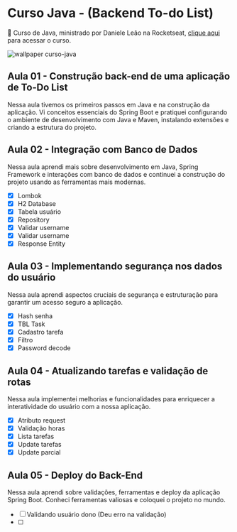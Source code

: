 # Curso Java - (Backend To-do List)
🚀 Curso de Java, ministrado por Daniele Leão na Rocketseat, [clique aqui](https://rocketseat.com.br/curso-gratuito-java/convite/bianca-21427) para acessar o curso.

<img src="./src/img/Wallpaper%201%20-%201920x1080.png" alt="wallpaper curso-java"/>

## Aula 01 - Construção back-end de uma aplicação de To-Do List
Nessa aula tivemos os primeiros passos em Java e na construção da aplicação. Vi conceitos essenciais do Spring Boot e pratiquei configurando o ambiente de desenvolvimento com Java e Maven, instalando extensões e criando a estrutura do projeto.

## Aula 02 - Integração com Banco de Dados
Nessa aula aprendi mais sobre desenvolvimento em Java, Spring Framework e interações com banco de dados e continuei a construção do projeto usando as ferramentas mais modernas.

- [x] Lombok
- [x] H2 Database
- [x] Tabela usuário
- [x] Repository
- [x] Validar username
- [x] Validar username
- [x] Response Entity

## Aula 03 - Implementando segurança nos dados do usuário
Nessa aula aprendi aspectos cruciais de segurança e estruturação para garantir um acesso seguro a aplicação.

- [x] Hash senha
- [x] TBL Task
- [x] Cadastro tarefa
- [x] Filtro
- [x] Password decode

## Aula 04 - Atualizando tarefas e validação de rotas
Nessa aula implementei melhorias e funcionalidades para enriquecer a interatividade do usuário com a nossa aplicação.

- [x] Atributo request
- [x] Validação horas
- [x] Lista tarefas
- [x] Update tarefas
- [x] Update parcial

## Aula 05 - Deploy do Back-End
 Nessa aula aprendi sobre validações, ferramentas e deploy da aplicação Spring Boot. Conheci ferramentas valiosas e coloquei o projeto no mundo.

 - [ ] Validando usuário dono (Deu erro na validação)
 - [ ] 
